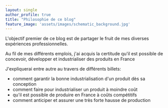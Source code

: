 ```yaml
---
layout: single
author_profile: true
title: "Philosophie de ce blog"
feature_image: 'assets/images/schematic_background.jpg'
---
```


L'objectif premier de ce blog est de partager le fruit de mes diverses expériences professionnelles.

Au fil de mes différents emplois, j'ai acquis la certitude qu'il est possible de concevoir, développer et industrialiser des produits en France

J'expliquerai entre autre au travers de différents billets:
* comment garantir la bonne industrialisation d'un produit dès sa conception
* comment faire pour industrialiser un produit à moindre coût
* qu'il est possible de produire en France à coûts compétitifs
* comment anticiper et assurer une très forte hausse de production


